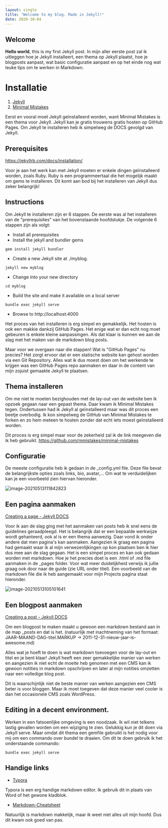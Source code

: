 ```yaml
---
layout: single
title: "Welcome to my blog. Made in Jekyll!"
date: 2020-10-04
---
```


## Welcome

**Hello world**, this is my first Jekyll post. In mijn aller eerste post zal ik uitleggen hoe je Jekyll installeert, een thema op Jekyll plaatst, hoe je blogposts aanpast, wat basic configuratie aanpast en op het einde nog wat leuke tips om te werken in Markdown. 

# Installatie

1. [Jekyll](https://jekyllrb.com/docs/)
2. [Minimal Mistakes](https://mademistakes.com/work/minimal-mistakes-jekyll-theme/)

Eerst en vooral moet Jekyll geïnstalleerd worden, want Minimal Mistakes is een thema voor Jekyll. Jekyll kan je gratis trouwens gratis hosten op GitHub Pages. Om Jekyll te installeren heb ik simpelweg de DOCS gevolgd van Jekyll. 

## Prerequisites

https://jekyllrb.com/docs/installation/

Voor je aan het werk kan met Jekyll moeten er enkele dingen geïnstalleerd worden, zoals Ruby. Ruby is een programmeertaal die het mogelijk maakt om gems te installeren. Dit komt aan bod bij het installeren van Jekyll dus zeker belangrijk!

## Instructions

Om Jekyll te installeren zijn er 6 stappen. De eerste was al het installeren van de "prerequisites" van het bovenstaande hoofdstukje. De volgende 6 stappen zijn als volgt:

- Install all prerequisites
- Install the jekyll and bundler gems

```
gem install jekyll bundler
```

- Create a new Jekyll site at ./myblog.

```
jekyll new myblog
```

- Change into your new directory

```
cd myblog
```

- Build the site and make it available on a local server

```
bundle exec jekyll serve
```

- Browse to http://localhost:4000

Het proces van het installeren is erg simpel en gemakkelijk. Het hosten is ook een makkie dankzij GitHub Pages. Het enige wat er dan echt nog moet gebeuren is enkele kleine aanpassingen. Als dat klaar is kunnen we aan de slag met het maken van de markdown blog posts. 

Maar voor we overgaan naar die stappen! Wat is "GitHub Pages" nu precies? Het zorgt ervoor dat er een statische website kan gehost worden via een Git Repository. Alles wat ik dus moest doen om het werkende te krijgen was een GitHub Pages repo aanmaken en daar in de content van mijn zojuist gemaakte Jekyll te plaatsen. 

## Thema installeren

Om me niet te moeten bezighouden met de lay-out van de website ben ik opzoek gegaan naar een gepast thema. Daar kwam ik Minimal Mistakes tegen. Ondertussen had ik Jekyll al geïnstalleerd maar was dit proces een beetje overbodig. Ik kon simpelweg de GitHub van Minimal Mistakes te forken en zo hem meteen te hosten zonder dat echt iets moest geïnstalleerd worden. 

Dit proces is erg simpel maar voor de zekerheid zal ik de link meegeven die ik heb gebruikt.  https://github.com/mmistakes/minimal-mistakes

## Configuratie

De meeste configuratie heb ik gedaan in de _config.yml file. Deze file bevat  de belangrijkste opties zoals links, bio, avatar,... Om wat te verduidelijken kan je een voorbeeld zien hiervan hieronder. 

![image-20210513111842823](C:\Users\Flori\Documents\Github\Florianvdab.github.io\florianvdab.github.io\assets\images\image-20210513111842823.png)

## Een pagina aanmaken

[Creating a page - Jekyll DOCS](https://jekyllrb.com/docs/pages/)

Voor ik aan de slag ging met het aanmaken van posts heb ik snel eens de guidelines geraadpleegd. Het is belangrijk dat er een bepaalde werkwijze wordt gehanteerd, ook al is er een thema aanwezig. Daar vond ik onder andere dat men pagina's kan aanmaken. Aangezien ik graag een pagina had gemaakt waar ik al mijn verwezenlijkingen op kon plaatsen ben ik hier dus mee aan de slag gegaan. Het is een simpel proces en kan ook gedaan worden met markdown. Hoe je het precies doet is een .html of .md file aanmaken in de _pages folder. Voor wat meer duidelijkheid verwijs ik jullie graag ook door naar de guide (zie URL onder titel). Een voorbeeld van de markdown file die ik heb aangemaakt voor mijn Projects pagina staat hieronder. 

![image-20210513105101641](C:\Users\Flori\Documents\Github\Florianvdab.github.io\florianvdab.github.io\assets\images\image-20210513105101641.png)

## Een blogpost aanmaken

[Creating a post - Jekyll DOCS](https://jekyllrb.com/docs/posts/)

Om een blogpost te maken maakt u gewoon een markdown bestand aan in de map \_posts en dat is het. (natuurlijk met inachtneming van het formaat: JAAR-MAAND-DAG-titel.MARKUP -> 2011-12-31-nieuw-jaar-is-awesome.md)

Alles wat je hoeft te doen is wat markdown toevoegen voor de lay-out en titel en je bent klaar! Jekyll heeft een zeer gemakkelijke manier van werken en aangezien ik niet echt de moeite heb genomen met een CMS kan ik gewoon notities in markdown opschrijven en later al mijn notities omzetten naar een volledige blog post.

Dit is waarschijnlijk niet de beste manier van werken aangezien een CMS beter is voor bloggen. Maar ik moet toegeven dat deze manier veel cooler is dan het occasionele CMS zoals WordPress.

## Editing in a decent environment.

Werken in een fatsoenlijke omgeving is een noodzaak. Ik wil niet telkens lastig gevallen worden om een wijziging te zien.
Gelukkig kun je dit doen via Jekyll serve. Maar omdat dit thema een gemfile gebruikt is het nodig voor mij om een commando over bundel te draaien. Om dit te doen gebruik ik het onderstaande commando: 

```
bundle exec jekyll serve
```

## Handige links

- [Typora](https://typora.io/)

Typora is een erg handige markdown editor. Ik gebruik dit in plaats van Word of het gewone kladblok.

- [Markdown-Cheatsheet](https://github.com/adam-p/markdown-here/wiki/Markdown-Cheatsheet)

Natuurlijk is markdown makkelijk, maar ik weet niet alles uit mijn hoofd. Dus dit kwam ook goed van pas.
